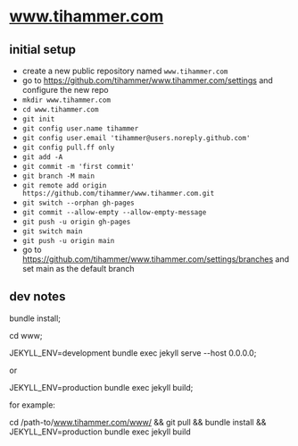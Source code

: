 # www.tihammer.com

## initial setup

- create a new public repository named `www.tihammer.com`
- go to https://github.com/tihammer/www.tihammer.com/settings and configure the new repo
- `mkdir www.tihammer.com`
- `cd www.tihammer.com`
- `git init`
- `git config user.name tihammer`
- `git config user.email 'tihammer@users.noreply.github.com'`
- `git config pull.ff only`
- `git add -A`
- `git commit -m 'first commit'`
- `git branch -M main`
- `git remote add origin https://github.com/tihammer/www.tihammer.com.git`
- `git switch --orphan gh-pages`
- `git commit --allow-empty --allow-empty-message`
- `git push -u origin gh-pages`
- `git switch main`
- `git push -u origin main`
- go to https://github.com/tihammer/www.tihammer.com/settings/branches and set main as the default branch

## dev notes

bundle install;

cd www;

JEKYLL_ENV=development bundle exec jekyll serve --host 0.0.0.0;

or

JEKYLL_ENV=production bundle exec jekyll build;

for example:

cd /path-to/www.tihammer.com/www/ && git pull && bundle install && JEKYLL_ENV=production bundle exec jekyll build

